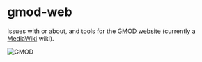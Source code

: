 # gmod-web

Issues with or about, and tools for the [GMOD website][] (currently a [MediaWiki] wiki).

![GMOD](http://gmod.org/mediawiki/images/thumb/d/d1/GMOD-three-cogs.png/600px-GMOD-three-cogs.png)

[GMOD website]: http://gmod.org
[MediaWiki]: http://www.mediawiki.org
